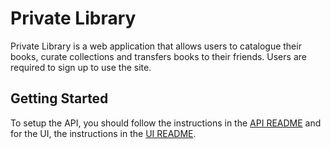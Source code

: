 # Private Library
Private Library is a web application that allows users to catalogue their books, curate collections and transfers books to their friends. Users are required to sign up to use the site.

## Getting Started
To setup the API, you should follow the instructions in the [API README](api/README.md) and for the UI, the instructions in  the [UI README](ui/README.md).